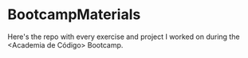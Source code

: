 # BootcampMaterials

Here's the repo with every exercise and project I worked on during the <Academia de Código> Bootcamp.
